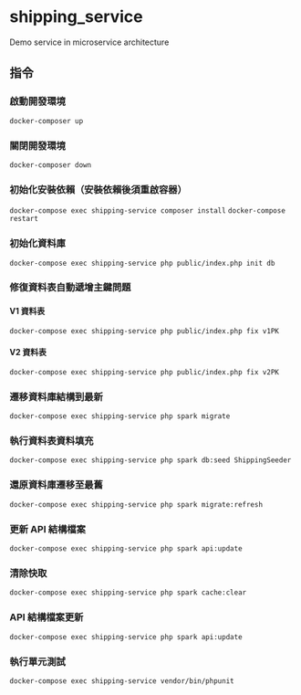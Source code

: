 # shipping_service
Demo service in microservice architecture

## 指令

### 啟動開發環境
`docker-composer up`

### 關閉開發環境
`docker-composer down`

### 初始化安裝依賴（安裝依賴後須重啟容器）
`docker-compose exec shipping-service composer install`
`docker-compose restart`

### 初始化資料庫
`docker-compose exec shipping-service php public/index.php init db`

### 修復資料表自動遞增主鍵問題
#### V1 資料表
`docker-compose exec shipping-service php public/index.php fix v1PK`
#### V2 資料表
`docker-compose exec shipping-service php public/index.php fix v2PK`

### 遷移資料庫結構到最新
`docker-compose exec shipping-service php spark migrate`

### 執行資料表資料填充
`docker-compose exec shipping-service php spark db:seed ShippingSeeder`

### 還原資料庫遷移至最舊
`docker-compose exec shipping-service php spark migrate:refresh`

### 更新 API 結構檔案
`docker-compose exec shipping-service php spark api:update`

### 清除快取
`docker-compose exec shipping-service php spark cache:clear`

### API 結構檔案更新
`docker-compose exec shipping-service php spark api:update`

### 執行單元測試
`docker-compose exec shipping-service vendor/bin/phpunit`
